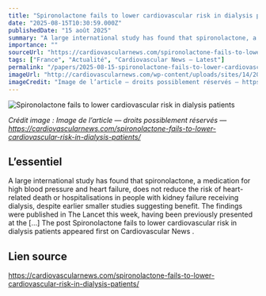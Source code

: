 ```yaml
---
title: "Spironolactone fails to lower cardiovascular risk in dialysis patients"
date: "2025-08-15T10:30:59.000Z"
publishedDate: "15 août 2025"
summary: "A large international study has found that spironolactone, a medication for high blood pressure and heart failure, does not reduce the risk of heart-related death or hospitalisations in people with kidney failure receiving dialysis, despite earlier smaller studies suggesting benefit. The findings were published in The Lancet this week, having been previously presented at the [&#8230;] The post Spironolactone fails to lower cardiovascular risk in dialysis patients appeared first on Cardiovascular News ."
importance: ""
sourceUrl: "https://cardiovascularnews.com/spironolactone-fails-to-lower-cardiovascular-risk-in-dialysis-patients/"
tags: ["France", "Actualité", "Cardiovascular News — Latest"]
permalink: "/papers/2025-08-15-spironolactone-fails-to-lower-cardiovascular-risk-in-dialysis-patients"
imageUrl: "http://cardiovascularnews.com/wp-content/uploads/sites/14/2025/08/dialysis-fistula-patient-haemodialysis-vascular-access-avf-catheter-pic-featured.jpg"
imageCredit: "Image de l’article — droits possiblement réservés — https://cardiovascularnews.com/spironolactone-fails-to-lower-cardiovascular-risk-in-dialysis-patients/"
---
```


![Spironolactone fails to lower cardiovascular risk in dialysis patients](http://cardiovascularnews.com/wp-content/uploads/sites/14/2025/08/dialysis-fistula-patient-haemodialysis-vascular-access-avf-catheter-pic-featured.jpg)

*Crédit image : Image de l’article — droits possiblement réservés — https://cardiovascularnews.com/spironolactone-fails-to-lower-cardiovascular-risk-in-dialysis-patients/*

## L’essentiel

A large international study has found that spironolactone, a medication for high blood pressure and heart failure, does not reduce the risk of heart-related death or hospitalisations in people with kidney failure receiving dialysis, despite earlier smaller studies suggesting benefit. The findings were published in The Lancet this week, having been previously presented at the [&#8230;] The post Spironolactone fails to lower cardiovascular risk in dialysis patients appeared first on Cardiovascular News .

## Lien source

https://cardiovascularnews.com/spironolactone-fails-to-lower-cardiovascular-risk-in-dialysis-patients/
